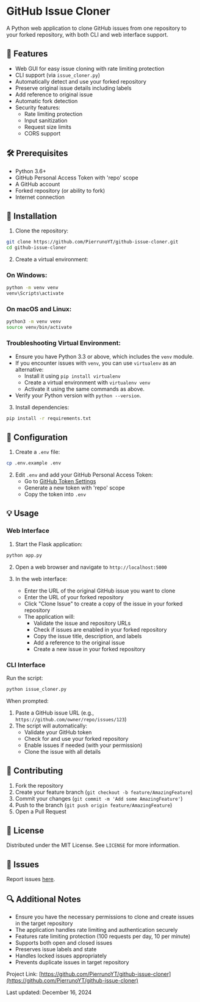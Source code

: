 # GitHub Issue Cloner

A Python web application to clone GitHub issues from one repository to your forked repository, with both CLI and web interface support.

## 🌟 Features

- Web GUI for easy issue cloning with rate limiting protection
- CLI support (via `issue_cloner.py`)
- Automatically detect and use your forked repository
- Preserve original issue details including labels
- Add reference to original issue
- Automatic fork detection
- Security features:
  * Rate limiting protection
  * Input sanitization
  * Request size limits
  * CORS support

## 🛠 Prerequisites

- Python 3.6+
- GitHub Personal Access Token with 'repo' scope
- A GitHub account
- Forked repository (or ability to fork)
- Internet connection

## 🚀 Installation

1. Clone the repository:
```bash
git clone https://github.com/PierrunoYT/github-issue-cloner.git
cd github-issue-cloner
```

2. Create a virtual environment:

### On Windows:
```bash
python -m venv venv
venv\Scripts\activate
```

### On macOS and Linux:
```bash
python3 -m venv venv
source venv/bin/activate
```

### Troubleshooting Virtual Environment:
- Ensure you have Python 3.3 or above, which includes the `venv` module.
- If you encounter issues with `venv`, you can use `virtualenv` as an alternative:
  - Install it using `pip install virtualenv`
  - Create a virtual environment with `virtualenv venv`
  - Activate it using the same commands as above.
- Verify your Python version with `python --version`.

3. Install dependencies:
```bash
pip install -r requirements.txt
```

## 🔧 Configuration

1. Create a `.env` file:
```bash
cp .env.example .env
```

2. Edit `.env` and add your GitHub Personal Access Token:
   - Go to [GitHub Token Settings](https://github.com/settings/tokens)
   - Generate a new token with 'repo' scope
   - Copy the token into `.env`

## 💡 Usage

### Web Interface

1. Start the Flask application:
```bash
python app.py
```

2. Open a web browser and navigate to `http://localhost:5000`

3. In the web interface:
   - Enter the URL of the original GitHub issue you want to clone
   - Enter the URL of your forked repository
   - Click "Clone Issue" to create a copy of the issue in your forked repository
   - The application will:
     * Validate the issue and repository URLs
     * Check if issues are enabled in your forked repository
     * Copy the issue title, description, and labels
     * Add a reference to the original issue
     * Create a new issue in your forked repository

### CLI Interface

Run the script:
```bash
python issue_cloner.py
```

When prompted:
1. Paste a GitHub issue URL (e.g., `https://github.com/owner/repo/issues/123`)
2. The script will automatically:
   - Validate your GitHub token
   - Check for and use your forked repository
   - Enable issues if needed (with your permission)
   - Clone the issue with all details

## 🤝 Contributing

1. Fork the repository
2. Create your feature branch (`git checkout -b feature/AmazingFeature`)
3. Commit your changes (`git commit -m 'Add some AmazingFeature'`)
4. Push to the branch (`git push origin feature/AmazingFeature`)
5. Open a Pull Request

## 📄 License

Distributed under the MIT License. See `LICENSE` for more information.

## 🐛 Issues

Report issues [here](https://github.com/PierrunoYT/github-issue-cloner/issues).

## 🔍 Additional Notes

- Ensure you have the necessary permissions to clone and create issues in the target repository
- The application handles rate limiting and authentication securely
- Features rate limiting protection (100 requests per day, 10 per minute)
- Supports both open and closed issues
- Preserves issue labels and state
- Handles locked issues appropriately
- Prevents duplicate issues in target repository

Project Link: [https://github.com/PierrunoYT/github-issue-cloner](https://github.com/PierrunoYT/github-issue-cloner)

Last updated: December 16, 2024
